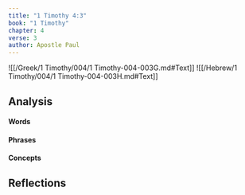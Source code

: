 ```yaml
---
title: "1 Timothy 4:3"
book: "1 Timothy"
chapter: 4
verse: 3
author: Apostle Paul
---
```

![[/Greek/1 Timothy/004/1 Timothy-004-003G.md#Text]]
![[/Hebrew/1 Timothy/004/1 Timothy-004-003H.md#Text]]

## Analysis

#### Words

#### Phrases

#### Concepts

## Reflections
